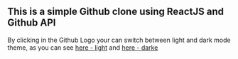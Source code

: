 ## This is a simple Github clone using ReactJS and Github API

By clicking in the Github Logo your can switch between light and dark mode theme, as you can see [here - light](https://imgur.com/YM48SHR) and [here - darke](https://i.imgur.com/YM48SHR.png)
